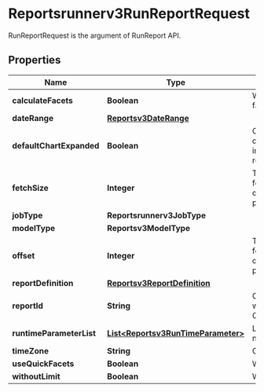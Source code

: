 

# Reportsrunnerv3RunReportRequest

RunReportRequest is the argument of RunReport API.

## Properties

| Name | Type | Description | Notes |
|------------ | ------------- | ------------- | -------------|
|**calculateFacets** | **Boolean** | Whether or not to calculate facets. |  [optional] |
|**dateRange** | [**Reportsv3DateRange**](Reportsv3DateRange.md) |  |  [optional] |
|**defaultChartExpanded** | **Boolean** | Optional: if report has chart -send  default_chart_expanded be saved in user settings collection per report and user. |  [optional] |
|**fetchSize** | **Integer** | The max amount of rows to return for pagination. Required if report query uses offset and fetch_size parameters. |  [optional] |
|**jobType** | **Reportsrunnerv3JobType** |  |  [optional] |
|**modelType** | **Reportsv3ModelType** |  |  [optional] |
|**offset** | **Integer** | The amount to offset the rows by for pagination. Required if report query uses offset and fetch_size parameters. |  [optional] |
|**reportDefinition** | [**Reportsv3ReportDefinition**](Reportsv3ReportDefinition.md) |  |  [optional] |
|**reportId** | **String** | Optional: the ID of the Report we wish to run (e.g. 000000000000000000000905). |  [optional] |
|**runtimeParameterList** | [**List&lt;Reportsv3RunTimeParameter&gt;**](Reportsv3RunTimeParameter.md) | List of runtime parameter if needed. |  [optional] |
|**timeZone** | **String** | Optional: time zone. |  [optional] |
|**useQuickFacets** | **Boolean** | Whether or not to calculate count. |  [optional] |
|**withoutLimit** | **Boolean** | Whether or not to limit the results. |  [optional] |



